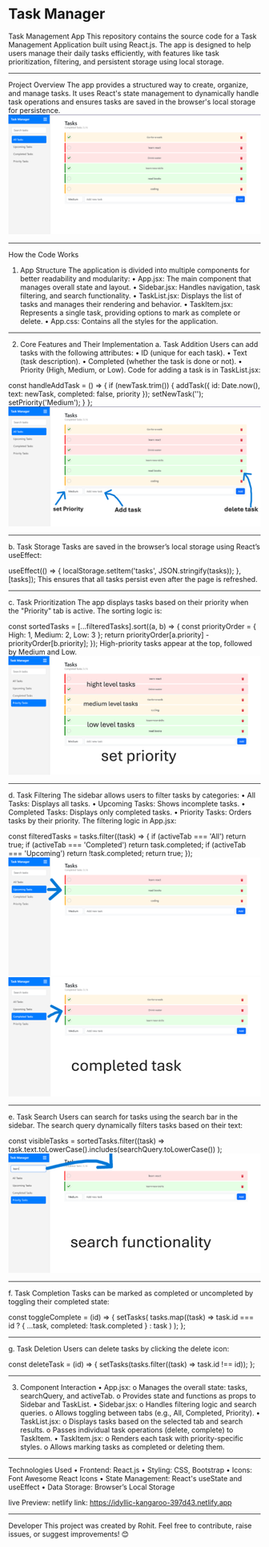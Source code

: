 # Task Manager

Task Management App
This repository contains the source code for a Task Management Application built using React.js. The app is designed to help users manage their daily tasks efficiently, with features like task prioritization, filtering, and persistent storage using local storage.
________________________________________

Project Overview
The app provides a structured way to create, organize, and manage tasks. It uses React's state management to dynamically handle task operations and ensures tasks are saved in the browser's local storage for persistence.
![alt text](image.png)
________________________________________

How the Code Works
1. App Structure
The application is divided into multiple components for better readability and modularity:
•	App.jsx: The main component that manages overall state and layout.
•	Sidebar.jsx: Handles navigation, task filtering, and search functionality.
•	TaskList.jsx: Displays the list of tasks and manages their rendering and behavior.
•	TaskItem.jsx: Represents a single task, providing options to mark as complete or delete.
•	App.css: Contains all the styles for the application.

________________________________________

2. Core Features and Their Implementation
a. Task Addition
Users can add tasks with the following attributes:
•	ID (unique for each task).
•	Text (task description).
•	Completed (whether the task is done or not).
•	Priority (High, Medium, or Low).
Code for adding a task is in TaskList.jsx:

const handleAddTask = () => {
  if (newTask.trim()) {
    addTask({ id: Date.now(), text: newTask, completed: false, priority });
    setNewTask('');
    setPriority('Medium');
  }
};
![alt text](image-5.png)
________________________________________
b. Task Storage
Tasks are saved in the browser’s local storage using React’s useEffect:

useEffect(() => {
  localStorage.setItem('tasks', JSON.stringify(tasks));
}, [tasks]);
This ensures that all tasks persist even after the page is refreshed.
________________________________________
c. Task Prioritization
The app displays tasks based on their priority when the "Priority" tab is active. The sorting logic is:

const sortedTasks = [...filteredTasks].sort((a, b) => {
  const priorityOrder = { High: 1, Medium: 2, Low: 3 };
  return priorityOrder[a.priority] - priorityOrder[b.priority];
});
High-priority tasks appear at the top, followed by Medium and Low.
![alt text](image-3.png)
________________________________________
d. Task Filtering
The sidebar allows users to filter tasks by categories:
•	All Tasks: Displays all tasks.
•	Upcoming Tasks: Shows incomplete tasks.
•	Completed Tasks: Displays only completed tasks.
•	Priority Tasks: Orders tasks by their priority.
The filtering logic in App.jsx:

const filteredTasks = tasks.filter((task) => {
  if (activeTab === 'All') return true;
  if (activeTab === 'Completed') return task.completed;
  if (activeTab === 'Upcoming') return !task.completed;
  return true;
});
![alt text](image-1.png)
![alt text](image-2.png)
________________________________________
e. Task Search
Users can search for tasks using the search bar in the sidebar. The search query dynamically filters tasks based on their text:

const visibleTasks = sortedTasks.filter((task) =>
  task.text.toLowerCase().includes(searchQuery.toLowerCase())
);
![alt text](image-4.png)
________________________________________
f. Task Completion
Tasks can be marked as completed or uncompleted by toggling their completed state:

const toggleComplete = (id) => {
  setTasks(
    tasks.map((task) =>
      task.id === id ? { ...task, completed: !task.completed } : task
    )
  );
};
________________________________________
g. Task Deletion
Users can delete tasks by clicking the delete icon:

const deleteTask = (id) => {
  setTasks(tasks.filter((task) => task.id !== id));
};
________________________________________
3. Component Interaction
•	App.jsx:
o	Manages the overall state: tasks, searchQuery, and activeTab.
o	Provides state and functions as props to Sidebar and TaskList.
•	Sidebar.jsx:
o	Handles filtering logic and search queries.
o	Allows toggling between tabs (e.g., All, Completed, Priority).
•	TaskList.jsx:
o	Displays tasks based on the selected tab and search results.
o	Passes individual task operations (delete, complete) to TaskItem.
•	TaskItem.jsx:
o	Renders each task with priority-specific styles.
o	Allows marking tasks as completed or deleting them.
________________________________________
Technologies Used
•	Frontend: React.js
•	Styling: CSS, Bootstrap
•	Icons: Font Awesome React Icons
•	State Management: React's useState and useEffect
•	Data Storage: Browser’s Local Storage


live Preview:
netlify link:  https://idyllic-kangaroo-397d43.netlify.app
________________________________________
Developer
This project was created by Rohit.
Feel free to contribute, raise issues, or suggest improvements! 😊

